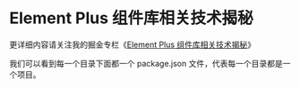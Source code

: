 # Element Plus 组件库相关技术揭秘

更详细内容请关注我的掘金专栏《[Element Plus 组件库相关技术揭秘](https://juejin.cn/column/7140176895999475725)》

我们可以看到每一个目录下面都一个 package.json 文件，代表每一个目录都是一个项目。
